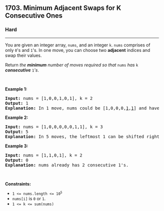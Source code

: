 <h2>1703. Minimum Adjacent Swaps for K Consecutive Ones</h2><h3>Hard</h3><hr><div><p>You are given an integer array, <code>nums</code>, and an integer <code>k</code>. <code>nums</code> comprises of only <code>0</code>'s and <code>1</code>'s. In one move, you can choose two <strong>adjacent</strong> indices and swap their values.</p>

<p>Return <em>the <strong>minimum</strong> number of moves required so that </em><code>nums</code><em> has </em><code>k</code><em> <strong>consecutive</strong> </em><code>1</code><em>'s</em>.</p>

<p>&nbsp;</p>
<p><strong>Example 1:</strong></p>

<pre><strong>Input:</strong> nums = [1,0,0,1,0,1], k = 2
<strong>Output:</strong> 1
<strong>Explanation:</strong> In 1 move, nums could be [1,0,0,0,<u>1</u>,<u>1</u>] and have 2 consecutive 1's.
</pre>

<p><strong>Example 2:</strong></p>

<pre><strong>Input:</strong> nums = [1,0,0,0,0,0,1,1], k = 3
<strong>Output:</strong> 5
<strong>Explanation:</strong> In 5 moves, the leftmost 1 can be shifted right until nums = [0,0,0,0,0,<u>1</u>,<u>1</u>,<u>1</u>].
</pre>

<p><strong>Example 3:</strong></p>

<pre><strong>Input:</strong> nums = [1,1,0,1], k = 2
<strong>Output:</strong> 0
<strong>Explanation:</strong> nums already has 2 consecutive 1's.
</pre>

<p>&nbsp;</p>
<p><strong>Constraints:</strong></p>

<ul>
	<li><code>1 &lt;= nums.length &lt;= 10<sup>5</sup></code></li>
	<li><code>nums[i]</code> is <code>0</code> or <code>1</code>.</li>
	<li><code>1 &lt;= k &lt;= sum(nums)</code></li>
</ul>
</div>